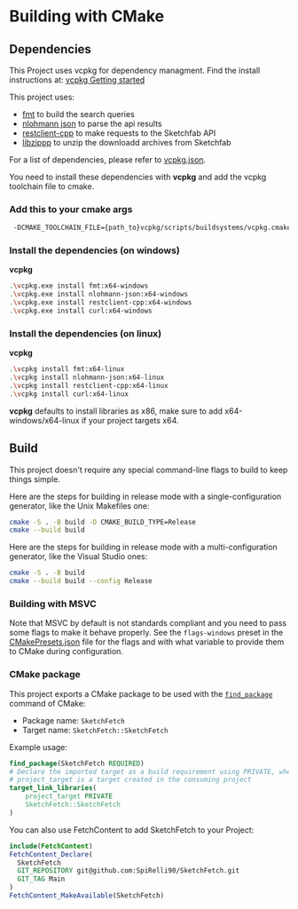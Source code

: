 # Building with CMake

## Dependencies

This Project uses vcpkg for dependency managment. Find the install instructions at:
[vcpkg Getting started](https://vcpkg.io/en/getting-started.html)


This project uses:
- [fmt](https://github.com/fmtlib/fmt) to build the search queries
- [nlohmann json](https://github.com/nlohmann/json) to parse the api results
- [restclient-cpp](https://github.com/mrtazz/restclient-cpp) to make requests to the Sketchfab API
- [libzippp](https://github.com/ctabin/libzippp) to unzip the downloadd archives from Sketchfab

For a list of dependencies, please refer to [vcpkg.json](vcpkg.json).

You need to install these dependencies with **vcpkg** and add the vcpkg toolchain file to cmake.
### Add this to your cmake args
```sh
 -DCMAKE_TOOLCHAIN_FILE={path_to}vcpkg/scripts/buildsystems/vcpkg.cmake
```
### Install the dependencies (on windows)
**vcpkg**
```sh
.\vcpkg.exe install fmt:x64-windows
.\vcpkg.exe install nlohmann-json:x64-windows
.\vcpkg.exe install restclient-cpp:x64-windows
.\vcpkg.exe install curl:x64-windows
```
### Install the dependencies (on linux)
**vcpkg**
```sh
.\vcpkg install fmt:x64-linux
.\vcpkg install nlohmann-json:x64-linux
.\vcpkg install restclient-cpp:x64-linux
.\vcpkg install curl:x64-linux
```
**vcpkg** defaults to install libraries as x86, make sure to add x64-windows/x64-linux if your project targets x64.


## Build

This project doesn't require any special command-line flags to build to keep
things simple.

Here are the steps for building in release mode with a single-configuration
generator, like the Unix Makefiles one:

```sh
cmake -S . -B build -D CMAKE_BUILD_TYPE=Release
cmake --build build
```

Here are the steps for building in release mode with a multi-configuration
generator, like the Visual Studio ones:

```sh
cmake -S . -B build
cmake --build build --config Release
```

### Building with MSVC

Note that MSVC by default is not standards compliant and you need to pass some
flags to make it behave properly. See the `flags-windows` preset in the
[CMakePresets.json](CMakePresets.json) file for the flags and with what
variable to provide them to CMake during configuration.

### CMake package

This project exports a CMake package to be used with the [`find_package`][3]
command of CMake:

* Package name: `SketchFetch`
* Target name: `SketchFetch::SketchFetch`

Example usage:

```cmake
find_package(SketchFetch REQUIRED)
# Declare the imported target as a build requirement using PRIVATE, where
# project_target is a target created in the consuming project
target_link_libraries(
    project_target PRIVATE
    SketchFetch::SketchFetch
)
```

You can also use FetchContent to add SketchFetch to your Project:

```cmake
include(FetchContent)
FetchContent_Declare(
  SketchFetch
  GIT_REPOSITORY git@github.com:SpiRelli90/SketchFetch.git
  GIT_TAG Main
)
FetchContent_MakeAvailable(SketchFetch)
```

[1]: https://cmake.org/download/
[2]: https://cmake.org/cmake/help/latest/manual/cmake.1.html#install-a-project
[3]: https://cmake.org/cmake/help/latest/command/find_package.html
